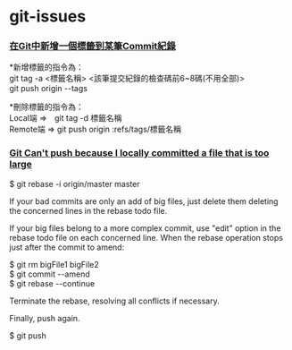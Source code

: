 # git-issues

### [在Git中新增一個標籤到某筆Commit紀錄](http://chshman310222.pixnet.net/blog/post/172006035-%5B%E7%89%88%E6%8E%A7%5D-%E5%A6%82%E4%BD%95%E5%9C%A8git%E4%B8%AD%E6%96%B0%E5%A2%9E%E4%B8%80%E5%80%8B%E6%A8%99%E7%B1%A4%E5%88%B0%E6%9F%90%E7%AD%86commit%E7%B4%80)
*新增標籤的指令為：   
git tag -a <標籤名稱> <該筆提交紀錄的檢查碼前6~8碼(不用全部)>   
git push origin --tags   

*刪除標籤的指令為：   
Local端  =>　git tag -d 標籤名稱   
Remote端 =>  git push origin :refs/tags/標籤名稱   
    
   
### [Git Can't push because I locally committed a file that is too large](http://stackoverflow.com/questions/35947835/cant-push-because-i-locally-committed-a-file-that-is-too-large) 
  
  $ git rebase -i origin/master master   
  
If your bad commits are only an add of big files, just delete them deleting the concerned lines in the rebase todo file.  
  
If your big files belong to a more complex commit, use "edit" option in the rebase todo file on each concerned line. When the rebase operation stops just after the commit to amend:  
 
  $ git rm bigFile1 bigFile2  
  $ git commit --amend  
  $ git rebase --continue  
 
Terminate the rebase, resolving all conflicts if necessary.  

Finally, push again.  

  $ git push 

